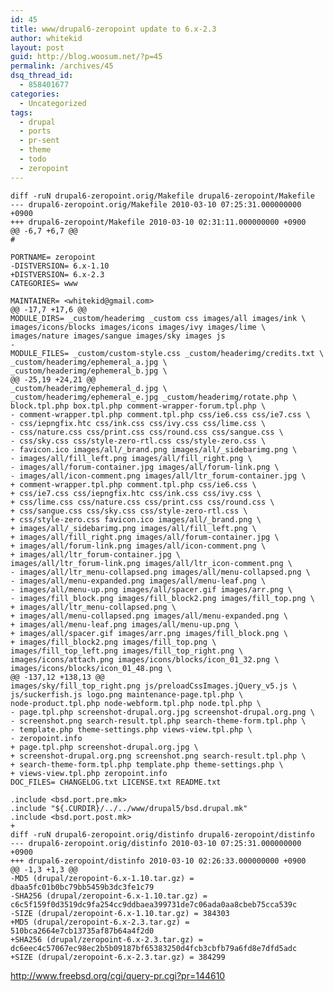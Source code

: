 ```yaml
---
id: 45
title: www/drupal6-zeropoint update to 6.x-2.3
author: whitekid
layout: post
guid: http://blog.woosum.net/?p=45
permalink: /archives/45
dsq_thread_id:
  - 858401677
categories:
  - Uncategorized
tags:
  - drupal
  - ports
  - pr-sent
  - theme
  - todo
  - zeropoint
---
```


    diff -ruN drupal6-zeropoint.orig/Makefile drupal6-zeropoint/Makefile  
    --- drupal6-zeropoint.orig/Makefile 2010-03-10 07:25:31.000000000 +0900  
    +++ drupal6-zeropoint/Makefile 2010-03-10 02:31:11.000000000 +0900  
    @@ -6,7 +6,7 @@  
    #
    
    PORTNAME= zeropoint  
    -DISTVERSION= 6.x-1.10  
    +DISTVERSION= 6.x-2.3  
    CATEGORIES= www
    
    MAINTAINER= <whitekid@gmail.com>  
    @@ -17,7 +17,6 @@  
    MODULE_DIRS= _custom/headerimg _custom css images/all images/ink \  
    images/icons/blocks images/icons images/ivy images/lime \  
    images/nature images/sangue images/sky images js  
    -  
    MODULE_FILES= _custom/custom-style.css _custom/headerimg/credits.txt \  
    _custom/headerimg/ephemeral_a.jpg \  
    _custom/headerimg/ephemeral_b.jpg \  
    @@ -25,19 +24,21 @@  
    _custom/headerimg/ephemeral_d.jpg \  
    _custom/headerimg/ephemeral_e.jpg _custom/headerimg/rotate.php \  
    block.tpl.php box.tpl.php comment-wrapper-forum.tpl.php \  
    - comment-wrapper.tpl.php comment.tpl.php css/ie6.css css/ie7.css \  
    - css/iepngfix.htc css/ink.css css/ivy.css css/lime.css \  
    - css/nature.css css/print.css css/round.css css/sangue.css \  
    - css/sky.css css/style-zero-rtl.css css/style-zero.css \  
    - favicon.ico images/all/_brand.png images/all/_sidebarimg.png \  
    - images/all/fill_left.png images/all/fill_right.png \  
    - images/all/forum-container.jpg images/all/forum-link.png \  
    - images/all/icon-comment.png images/all/ltr_forum-container.jpg \  
    + comment-wrapper.tpl.php comment.tpl.php css/ie6.css \  
    + css/ie7.css css/iepngfix.htc css/ink.css css/ivy.css \  
    + css/lime.css css/nature.css css/print.css css/round.css \  
    + css/sangue.css css/sky.css css/style-zero-rtl.css \  
    + css/style-zero.css favicon.ico images/all/_brand.png \  
    + images/all/_sidebarimg.png images/all/fill_left.png \  
    + images/all/fill_right.png images/all/forum-container.jpg \  
    + images/all/forum-link.png images/all/icon-comment.png \  
    + images/all/ltr_forum-container.jpg \  
    images/all/ltr_forum-link.png images/all/ltr_icon-comment.png \  
    - images/all/ltr_menu-collapsed.png images/all/menu-collapsed.png \  
    - images/all/menu-expanded.png images/all/menu-leaf.png \  
    - images/all/menu-up.png images/all/spacer.gif images/arr.png \  
    - images/fill_block.png images/fill_block2.png images/fill_top.png \  
    + images/all/ltr_menu-collapsed.png \  
    + images/all/menu-collapsed.png images/all/menu-expanded.png \  
    + images/all/menu-leaf.png images/all/menu-up.png \  
    + images/all/spacer.gif images/arr.png images/fill_block.png \  
    + images/fill_block2.png images/fill_top.png \  
    images/fill_top_left.png images/fill_top_right.png \  
    images/icons/attach.png images/icons/blocks/icon_01_32.png \  
    images/icons/blocks/icon_01_48.png \  
    @@ -137,12 +138,13 @@  
    images/sky/fill_top_right.png js/preloadCssImages.jQuery_v5.js \  
    js/suckerfish.js logo.png maintenance-page.tpl.php \  
    node-product.tpl.php node-webform.tpl.php node.tpl.php \  
    - page.tpl.php screenshot-drupal.org.jpg screenshot-drupal.org.png \  
    - screenshot.png search-result.tpl.php search-theme-form.tpl.php \  
    - template.php theme-settings.php views-view.tpl.php \  
    - zeropoint.info  
    + page.tpl.php screenshot-drupal.org.jpg \  
    + screenshot-drupal.org.png screenshot.png search-result.tpl.php \  
    + search-theme-form.tpl.php template.php theme-settings.php \  
    + views-view.tpl.php zeropoint.info  
    DOC_FILES= CHANGELOG.txt LICENSE.txt README.txt
    
    .include <bsd.port.pre.mk>  
    .include "${.CURDIR}/../../www/drupal5/bsd.drupal.mk"  
    .include <bsd.port.post.mk>  
    +  
    diff -ruN drupal6-zeropoint.orig/distinfo drupal6-zeropoint/distinfo  
    --- drupal6-zeropoint.orig/distinfo 2010-03-10 07:25:31.000000000 +0900  
    +++ drupal6-zeropoint/distinfo 2010-03-10 02:26:33.000000000 +0900  
    @@ -1,3 +1,3 @@  
    -MD5 (drupal/zeropoint-6.x-1.10.tar.gz) = dbaa5fc01b0bc79bb5459b3dc3fe1c79  
    -SHA256 (drupal/zeropoint-6.x-1.10.tar.gz) = c6c5f159f0d3519dc9fa254cc9ddbaea399731de7c06ada0aa8cbeb75cca539c  
    -SIZE (drupal/zeropoint-6.x-1.10.tar.gz) = 384303  
    +MD5 (drupal/zeropoint-6.x-2.3.tar.gz) = 510bca2664e7cb13735af87b64a4f2d0  
    +SHA256 (drupal/zeropoint-6.x-2.3.tar.gz) = dc6eec4c57067ec98ec2b5b09187bf65383250d4fcb3cbfb79a6fd8e7dfd5adc  
    +SIZE (drupal/zeropoint-6.x-2.3.tar.gz) = 384299  

<http://www.freebsd.org/cgi/query-pr.cgi?pr=144610>